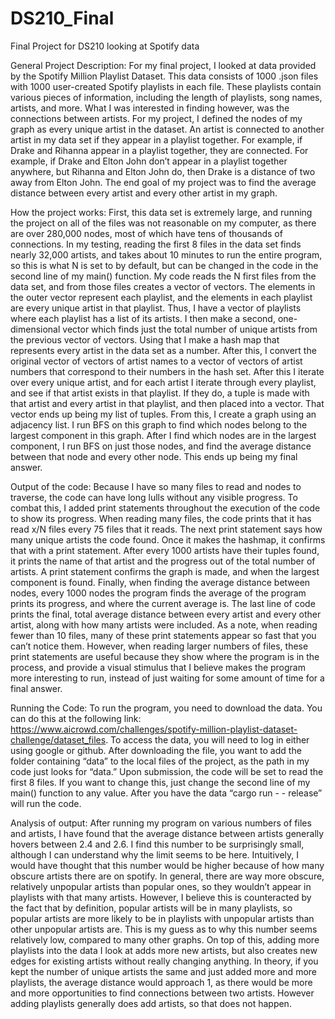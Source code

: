 # DS210_Final
Final Project for DS210 looking at Spotify data


General Project Description:
For my final project, I looked at data provided by the Spotify Million Playlist Dataset. This data consists of 1000 .json files with 1000 user-created Spotify playlists in each file. These playlists contain various pieces of information, including the length of playlists, song names, artists, and more. What I was interested in finding however, was the connections between artists. For my project, I defined the nodes of my graph as every unique artist in the dataset. An artist is connected to another artist in my data set if they appear in a playlist together. For example, if Drake and Rihanna appear in a playlist together, they are connected. For example, if Drake and Elton John don’t appear in a playlist together anywhere, but Rihanna and Elton John do, then Drake is a distance of two away from Elton John. The end goal of my project was to find the average distance between every artist and every other artist in my graph.

How the project works:
First, this data set is extremely large, and running the project on all of the files was not reasonable on my computer, as there are over 280,000 nodes, most of which have tens of thousands of connections. In my testing, reading the first 8 files in the data set finds nearly 32,000 artists, and takes about 10 minutes to run the entire program, so this is what N is set to by default, but can be changed in the code in the second line of my main() function. My code reads the N first files from the data set, and from those files creates a vector of vectors. The elements in the outer vector represent each playlist, and the elements in each playlist are every unique artist in that playlist. Thus, I have a vector of playlists where each playlist has a list of its artists. I then make a second, one-dimensional vector which finds just the total number of unique artists from the previous vector of vectors. Using that I make a hash map that represents every artist in the data set as a number. After this, I convert the original vector of vectors of artist names to a vector of vectors of artist numbers that correspond to their numbers in the hash set. After this I iterate over every unique artist, and for each artist I iterate through every playlist, and see if that artist exists in that playlist. If they do, a tuple is made with that artist and every artist in that playlist, and then placed into a vector. That vector ends up being my list of tuples. From this, I create a graph using an adjacency list. I run BFS on this graph to find which nodes belong to the largest component in this graph. After I find which nodes are in the largest component, I run BFS on just those nodes, and find the average distance between that node and every other node. This ends up being my final answer. 

Output of the code:
Because I have so many files to read and nodes to traverse, the code can have long lulls without any visible progress. To combat this, I added print statements throughout the execution of the code to show its progress. When reading many files, the code prints that it has read x/N files every 75 files that it reads. The next print statement says how many unique artists the code found. Once it makes the hashmap, it confirms that with a print statement. After every 1000 artists have their tuples found, it prints the name of that artist and the progress out of the total number of artists. A print statement confirms the graph is made, and when the largest component is found. Finally, when finding the average distance between nodes, every 1000 nodes the program finds the average of the program prints its progress, and where the current average is. The last line of code prints the final, total average distance between every artist and every other artist, along with how many artists were included. As a note, when reading fewer than 10 files, many of these print statements appear so fast that you can’t notice them. However, when reading larger numbers of files, these print statements are useful because they show where the program is in the process, and provide a visual stimulus that I believe makes the program more interesting to run, instead of just waiting for some amount of time for a final answer. 

Running the Code:
To run the program, you need to download the data. You can do this at the following link: https://www.aicrowd.com/challenges/spotify-million-playlist-dataset-challenge/dataset_files. To access the data, you will need to log in either using google or github. After downloading the file, you want to add the folder containing “data” to the local files of the project, as the path in my code just looks for “data.” Upon submission, the code will be set to read the first 8 files. If you want to change this, just change the second line of my main() function to any value. After you have the data “cargo run  - - release” will run the code. 

Analysis of output:
After running my program on various numbers of files and artists, I have found that the average distance between artists generally hovers between 2.4 and 2.6. I find this number to be surprisingly small, although I can understand why the limit seems to be here. Intuitively, I would have thought that this number would be higher because of how many obscure artists there are on spotify. In general, there are way more obscure, relatively unpopular artists than popular ones, so they wouldn’t appear in playlists with that many artists. However, I believe this is counteracted by the fact that by definition, popular artists will be in many playlists, so popular artists are more likely to be in playlists with unpopular artists than other unpopular artists are. This is my guess as to why this number seems relatively low, compared to many other graphs. On top of this, adding more playlists into the data I look at adds more new artists, but also creates new edges for existing artists without really changing anything. In theory, if you kept the number of unique artists the same and just added more and more playlists, the average distance would approach 1, as there would be more and more opportunities to find connections between two artists. However adding playlists generally does add artists, so that does not happen. 


